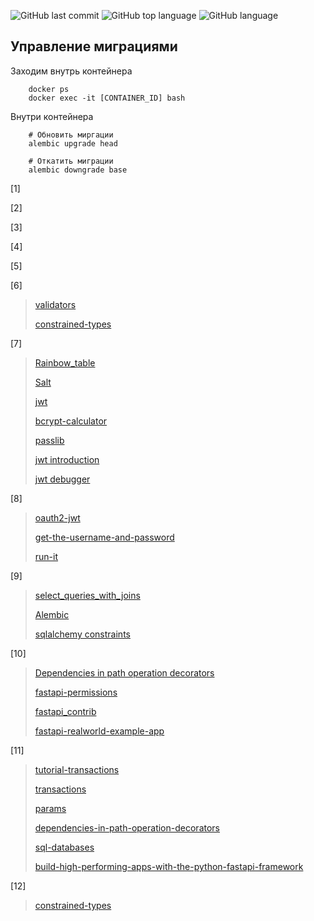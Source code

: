 ![GitHub last commit](https://img.shields.io/github/last-commit/Alnipet/react-fastapi-app)
![GitHub top language](https://img.shields.io/github/languages/top/Alnipet/react-fastapi-app)
![GitHub language](https://img.shields.io/github/languages/count/Alnipet/react-fastapi-app)

## Управление миграциями

Заходим внутрь контейнера

        docker ps
        docker exec -it [CONTAINER_ID] bash

Внутри контейнера

        # Обновить миргации
        alembic upgrade head
        
        # Откатить миграции
        alembic downgrade base

[1]

[2]

[3]

[4]

[5]

[6]
> [validators](https://pydantic-docs.helpmanual.io/usage/validators/)
>
>[constrained-types](https://pydantic-docs.helpmanual.io/usage/types/#constrained-types)

[7]
> [Rainbow_table](https://en.wikipedia.org/wiki/Rainbow_table)
>
> [Salt](https://en.wikipedia.org/wiki/Salt_(cryptography))
>
> [jwt](https://www.jeffastor.com/blog/jwt.io)
>
> [bcrypt-calculator](https://www.dailycred.com/article/bcrypt-calculator)
>
> [passlib](https://passlib.readthedocs.io/en/stable/faq.html)
>
> [jwt introduction](https://jwt.io/introduction/)
>
> [jwt debugger](https://jwt.io/#debugger-io)

[8]
> [oauth2-jwt](https://fastapi.tiangolo.com/tutorial/security/oauth2-jwt/)
>
> [get-the-username-and-password](https://fastapi.tiangolo.com/tutorial/security/simple-oauth2/#get-the-username-and-password)
>
> [run-it](https://fastapi.tiangolo.com/tutorial/security/first-steps/#run-it)

[9]
> [select_queries_with_joins](https://sqlbolt.com/lesson/select_queries_with_joins)
>
> [Alembic](https://alembic.sqlalchemy.org/en/latest/tutorial.html)
>
> [sqlalchemy constraints](https://docs.sqlalchemy.org/en/13/core/constraints.html)

[10]
> [Dependencies in path operation decorators](https://fastapi.tiangolo.com/tutorial/dependencies/dependencies-in-path-operation-decorators/#dependencies-in-path-operation-decorators)
>
> [fastapi-permissions](https://github.com/holgi/fastapi-permissions)
>
> [fastapi_contrib](https://github.com/identixone/fastapi_contrib)
>
> [fastapi-realworld-example-app](https://github.com/nsidnev/fastapi-realworld-example-app)

[11]
> [tutorial-transactions](https://www.postgresql.org/docs/12/tutorial-transactions.html)
>
> [transactions](https://www.encode.io/databases/connections_and_transactions/#transactions)
>
> [params](https://fastapi.tiangolo.com/tutorial/path-params/)
>
> [dependencies-in-path-operation-decorators](https://fastapi.tiangolo.com/tutorial/dependencies/dependencies-in-path-operation-decorators/)
>
> [sql-databases](https://fastapi.tiangolo.com/tutorial/sql-databases/)
>
> [build-high-performing-apps-with-the-python-fastapi-framework](https://www.toptal.com/python/build-high-performing-apps-with-the-python-fastapi-framework)

[12]
> [constrained-types](https://pydantic-docs.helpmanual.io/usage/types/#constrained-types)
